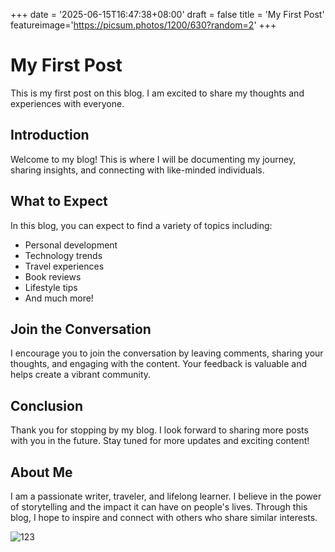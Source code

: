 +++
date = '2025-06-15T16:47:38+08:00'
draft = false
title = 'My First Post'
featureimage='https://picsum.photos/1200/630?random=2'
+++

# My First Post

This is my first post on this blog. I am excited to share my thoughts and experiences with everyone.

## Introduction

Welcome to my blog! This is where I will be documenting my journey, sharing insights, and connecting with like-minded individuals.

## What to Expect

In this blog, you can expect to find a variety of topics including:

- Personal development
- Technology trends
- Travel experiences
- Book reviews
- Lifestyle tips
- And much more!

## Join the Conversation

I encourage you to join the conversation by leaving comments, sharing your thoughts, and engaging with the content. Your feedback is valuable and helps create a vibrant community.

## Conclusion

Thank you for stopping by my blog. I look forward to sharing more posts with you in the future. Stay tuned for more updates and exciting content!

## About Me

I am a passionate writer, traveler, and lifelong learner. I believe in the power of storytelling and the impact it can have on people's lives. Through this blog, I hope to inspire and connect with others who share similar interests.

![123](/img/avatar.png)
